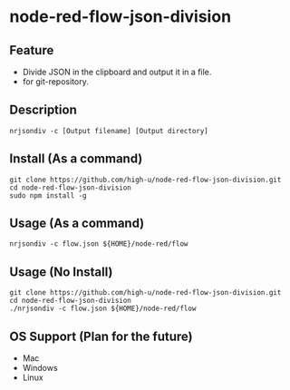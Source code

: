 # node-red-flow-json-division

## Feature

* Divide JSON in the clipboard and output it in a file.
* for git-repository.

## Description

```
nrjsondiv -c [Output filename] [Output directory]
```

## Install (As a command)

```
git clone https://github.com/high-u/node-red-flow-json-division.git
cd node-red-flow-json-division
sudo npm install -g
```

## Usage (As a command)

```
nrjsondiv -c flow.json ${HOME}/node-red/flow
```

## Usage (No Install)

```
git clone https://github.com/high-u/node-red-flow-json-division.git
cd node-red-flow-json-division
./nrjsondiv -c flow.json ${HOME}/node-red/flow
```

## OS Support (Plan for the future)

* Mac
* Windows
* Linux

